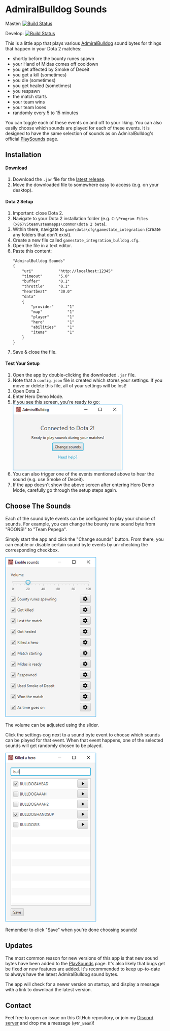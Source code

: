 # AdmiralBulldog Sounds

Master: [![Build Status](https://travis-ci.org/MrBean355/admiralbulldog-sounds.svg?branch=master)](https://travis-ci.org/MrBean355/admiralbulldog-sounds)

Develop: [![Build Status](https://travis-ci.org/MrBean355/admiralbulldog-sounds.svg?branch=develop)](https://travis-ci.org/MrBean355/admiralbulldog-sounds)

This is a little app that plays various [AdmiralBulldog](https://www.twitch.tv/admiralbulldog) sound bytes for things that happen in your Dota 2 matches: 
- shortly before the bounty runes spawn
- your Hand of Midas comes off cooldown
- you get affected by Smoke of Deceit
- you get a kill (sometimes)
- you die (sometimes)
- you get healed (sometimes)
- you respawn
- the match starts
- your team wins
- your team loses
- randomly every 5 to 15 minutes

You can toggle each of these events on and off to your liking.
You can also easily choose which sounds are played for each of these events.
It is designed to have the same selection of sounds as on AdmiralBulldog's official [PlaySounds](http://chatbot.admiralbulldog.live/playsounds) page.

## Installation

#### Download
1. Download the `.jar` file for the [latest release](https://github.com/MrBean355/admiralbulldog-sounds/releases).
2. Move the downloaded file to somewhere easy to access (e.g. on your desktop).

#### Dota 2 Setup
1. Important: close Dota 2.
2. Navigate to your Dota 2 installation folder (e.g. `C:\Program Files (x86)\Steam\steamapps\common\dota 2 beta`).
3. Within there, navigate to `game\dota\cfg\gamestate_integration` (create any folders that don't exist).
4. Create a new file called `gamestate_integration_bulldog.cfg`.
5. Open the file in a text editor.
6. Paste this content:
    ```
    "AdmiralBulldog Sounds"
    {
        "uri"           "http://localhost:12345"
        "timeout"       "5.0"
        "buffer"        "0.1"
        "throttle"      "0.1"
        "heartbeat"     "30.0"
        "data"
        {
            "provider"      "1"
            "map"           "1"
            "player"        "1"
            "hero"          "1"
            "abilities"     "1"
            "items"         "1"
        }
    }
    ```
7. Save & close the file.

#### Test Your Setup
1. Open the app by double-clicking the downloaded `.jar` file.
2. Note that a `config.json` file is created which stores your settings. If you move or delete this file, all of your settings will be lost!
3. Open Dota 2.
4. Enter Hero Demo Mode.
5. If you see this screen, you're ready to go:<br/>
![Complete](docs/setup_complete.png)
6. You can also trigger one of the events mentioned above to hear the sound (e.g. use Smoke of Deceit). 
7. If the app doesn't show the above screen after entering Hero Demo Mode, carefully go through the setup steps again.

## Choose The Sounds
Each of the sound byte events can be configured to play your choice of sounds.
For example, you can change the bounty rune sound byte from "ROONS!" to "Team Pepega".

Simply start the app and click the "Change sounds" button.
From there, you can enable or disable certain sound byte events by un-checking the corresponding checkbox.

![Toggle sound bytes](docs/sound_byte_toggling.PNG)

The volume can be adjusted using the slider. 

Click the settings cog next to a sound byte event to choose which sounds can be played for that event.
When that event happens, one of the selected sounds will get randomly chosen to be played.

![Choose sounds](docs/choose_sounds.PNG)

Remember to click "Save" when you're done choosing sounds!

## Updates
The most common reason for new versions of this app is that new sound bytes have been added to the [PlaySounds](http://chatbot.admiralbulldog.live/playsounds) page.
It's also likely that bugs get be fixed or new features are added. It's recommended to keep up-to-date to always have the latest AdmiralBulldog sound bytes.

The app will check for a newer version on startup, and display a message with a link to download the latest version.

## Contact
Feel free to open an issue on this GitHub repository, or join my [Discord server](discord.gg/V6JzdJ5) and drop me a message (`@Mr_Bean`)!
